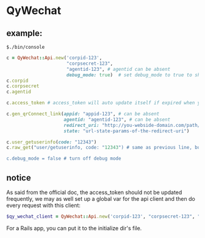 QyWechat
====


## example:

    $./bin/console


~~~ruby
c = QyWechat::Api.new('corpid-123',
                      "corpsecret-123",
                      "agentid-123", # agentid can be absent
                      debug_mode: true)  # set debug_mode to true to show request's debug log, the omission of it will set it to false.
c.corpid
c.corpsecret
c.agentid

c.access_token # access_token will auto update itself if expired when you access it

c.gen_qrConnect_link(appid: "appid-123", # can be absent
                     agentid: "agentid-123", # can be absent
                     redirect_uri: "http://you-webside-domain.com/path/abc",
                     state: "url-state-params-of-the-redirect-uri")

c.user_getuserinfo(code: "12343")
c.raw_get("user/getuserinfo, code: "12343") # same as previous line, but instead using a low level method to do the reqeust.

c.debug_mode = false # turn off debug mode
~~~


## notice
As said from the official doc, the access_token should not be updated frequently, we may as well set up a global var for the api client and then do every request with this client:
~~~ruby
$qy_wechat_client = QyWechat::Api.new('corpid-123', "corpsecret-123", "agentid-123")
~~~

For a Rails app, you can put it to the initialize dir's file.
